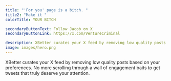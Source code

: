 ```yaml
---
title: "'For you' page is a bitch. "
title2: "Make it "
colorTitle: YOUR BITCH

secondaryButtonText: Follow Jacob on X
secondaryButtonLink: https://x.com/VentureCriminal

description: XBetter curates your X feed by removing low quality posts based on your preferences. No more scrolling through a wall of engagement baits to get tweets that truly deserve your attention.
image: images/hero.png
---
```


XBetter curates your X feed by removing low quality posts based on your preferences. No more scrolling through a wall of engagement baits to get tweets that truly deserve your attention.
